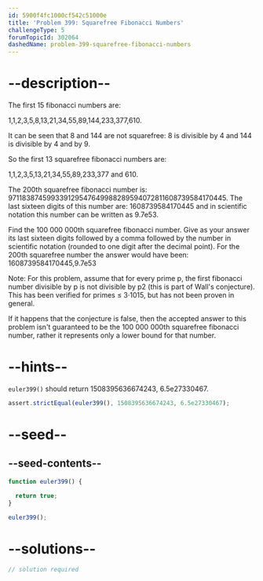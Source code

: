 ```yaml
---
id: 5900f4fc1000cf542c51000e
title: 'Problem 399: Squarefree Fibonacci Numbers'
challengeType: 5
forumTopicId: 302064
dashedName: problem-399-squarefree-fibonacci-numbers
---
```


# --description--

The first 15 fibonacci numbers are:

1,1,2,3,5,8,13,21,34,55,89,144,233,377,610.

It can be seen that 8 and 144 are not squarefree: 8 is divisible by 4 and 144 is divisible by 4 and by 9.

So the first 13 squarefree fibonacci numbers are:

1,1,2,3,5,13,21,34,55,89,233,377 and 610.

The 200th squarefree fibonacci number is: 971183874599339129547649988289594072811608739584170445. The last sixteen digits of this number are: 1608739584170445 and in scientific notation this number can be written as 9.7e53.

Find the 100 000 000th squarefree fibonacci number. Give as your answer its last sixteen digits followed by a comma followed by the number in scientific notation (rounded to one digit after the decimal point). For the 200th squarefree number the answer would have been: 1608739584170445,9.7e53

Note: For this problem, assume that for every prime p, the first fibonacci number divisible by p is not divisible by p2 (this is part of Wall's conjecture). This has been verified for primes ≤ 3·1015, but has not been proven in general.

If it happens that the conjecture is false, then the accepted answer to this problem isn't guaranteed to be the 100 000 000th squarefree fibonacci number, rather it represents only a lower bound for that number.

# --hints--

`euler399()` should return 1508395636674243, 6.5e27330467.

```js
assert.strictEqual(euler399(), 1508395636674243, 6.5e27330467);
```

# --seed--

## --seed-contents--

```js
function euler399() {

  return true;
}

euler399();
```

# --solutions--

```js
// solution required
```
